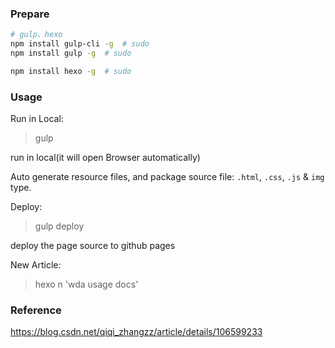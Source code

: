 ### Prepare

```bash
# gulp、hexo
npm install gulp-cli -g  # sudo
npm install gulp -g  # sudo

npm install hexo -g  # sudo
```

### Usage

Run in Local:

> gulp

run in local(it will open Browser automatically)

Auto generate resource files, and package source file: `.html`, `.css`, `.js` & `img` type.

Deploy:

> gulp deploy

deploy the page source to github pages

New Article:
> hexo n 'wda usage docs'


### Reference

https://blog.csdn.net/qiqi_zhangzz/article/details/106599233
